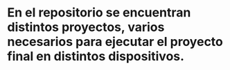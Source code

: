 # En el repositorio se encuentran distintos proyectos, varios necesarios para ejecutar el proyecto final en distintos dispositivos.
